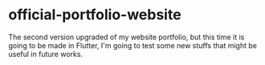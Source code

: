 # official-portfolio-website
The second version upgraded of my website portfolio, but this time it is going to be made in Flutter, I'm going to test some new stuffs that might be useful in future works.
